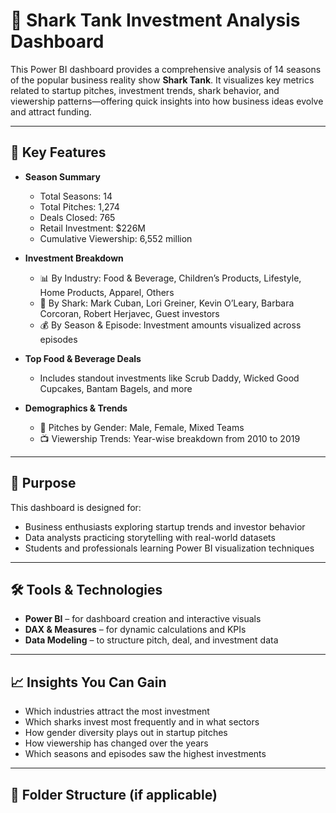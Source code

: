 # 🦈 Shark Tank Investment Analysis Dashboard

This Power BI dashboard provides a comprehensive analysis of 14 seasons of the popular business reality show **Shark Tank**. It visualizes key metrics related to startup pitches, investment trends, shark behavior, and viewership patterns—offering quick insights into how business ideas evolve and attract funding.

---

## 📌 Key Features

- **Season Summary**
  - Total Seasons: 14
  - Total Pitches: 1,274
  - Deals Closed: 765
  - Retail Investment: $226M
  - Cumulative Viewership: 6,552 million

- **Investment Breakdown**
  - 📊 By Industry: Food & Beverage, Children’s Products, Lifestyle, Home Products, Apparel, Others
  - 🦈 By Shark: Mark Cuban, Lori Greiner, Kevin O’Leary, Barbara Corcoran, Robert Herjavec, Guest investors
  - 💰 By Season & Episode: Investment amounts visualized across episodes

- **Top Food & Beverage Deals**
  - Includes standout investments like Scrub Daddy, Wicked Good Cupcakes, Bantam Bagels, and more

- **Demographics & Trends**
  - 👥 Pitches by Gender: Male, Female, Mixed Teams
  - 📺 Viewership Trends: Year-wise breakdown from 2010 to 2019

---

## 🎯 Purpose

This dashboard is designed for:
- Business enthusiasts exploring startup trends and investor behavior
- Data analysts practicing storytelling with real-world datasets
- Students and professionals learning Power BI visualization techniques

---

## 🛠️ Tools & Technologies

- **Power BI** – for dashboard creation and interactive visuals
- **DAX & Measures** – for dynamic calculations and KPIs
- **Data Modeling** – to structure pitch, deal, and investment data

---

## 📈 Insights You Can Gain

- Which industries attract the most investment
- Which sharks invest most frequently and in what sectors
- How gender diversity plays out in startup pitches
- How viewership has changed over the years
- Which seasons and episodes saw the highest investments

---

## 📂 Folder Structure (if applicable)
